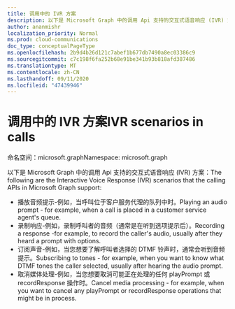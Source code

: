 ```yaml
---
title: 调用中的 IVR 方案
description: 以下是 Microsoft Graph 中的调用 Api 支持的交互式语音响应 (IVR) 方案：
author: ananmishr
localization_priority: Normal
ms.prod: cloud-communications
doc_type: conceptualPageType
ms.openlocfilehash: 2b9d4b26d121c7abef1b677db7490a8ec03386c9
ms.sourcegitcommit: c7c198f6fa252b68e91be341b93b818afd387486
ms.translationtype: MT
ms.contentlocale: zh-CN
ms.lasthandoff: 09/11/2020
ms.locfileid: "47439946"
---
```

# <a name="ivr-scenarios-in-calls"></a><span data-ttu-id="0f0c9-103">调用中的 IVR 方案</span><span class="sxs-lookup"><span data-stu-id="0f0c9-103">IVR scenarios in calls</span></span>

<span data-ttu-id="0f0c9-104">命名空间：microsoft.graph</span><span class="sxs-lookup"><span data-stu-id="0f0c9-104">Namespace: microsoft.graph</span></span>

<span data-ttu-id="0f0c9-105">以下是 Microsoft Graph 中的调用 Api 支持的交互式语音响应 (IVR) 方案：</span><span class="sxs-lookup"><span data-stu-id="0f0c9-105">The following are the Interactive Voice Response (IVR) scenarios that the calling APIs in Microsoft Graph support:</span></span>

- <span data-ttu-id="0f0c9-106">播放音频提示-例如，当呼叫位于客户服务代理的队列中时。</span><span class="sxs-lookup"><span data-stu-id="0f0c9-106">Playing an audio prompt - for example, when a call is placed in a customer service agent's queue.</span></span>
- <span data-ttu-id="0f0c9-107">录制响应-例如，录制呼叫者的音频（通常是在听到选项提示后）。</span><span class="sxs-lookup"><span data-stu-id="0f0c9-107">Recording a response -for example, to record the caller's audio, usually after they heard a prompt with options.</span></span>
- <span data-ttu-id="0f0c9-108">订阅声音-例如，当您想要了解呼叫者选择的 DTMF 铃声时，通常会听到音频提示。</span><span class="sxs-lookup"><span data-stu-id="0f0c9-108">Subscribing to tones - for example, when you want to know what DTMF tones the caller selected, usually after hearing the audio prompt.</span></span>
- <span data-ttu-id="0f0c9-109">取消媒体处理-例如，当您想要取消可能正在处理的任何 playPrompt 或 recordResponse 操作时。</span><span class="sxs-lookup"><span data-stu-id="0f0c9-109">Cancel media processing - for example, when you want to cancel any playPrompt or recordResponse operations that might be in process.</span></span>
